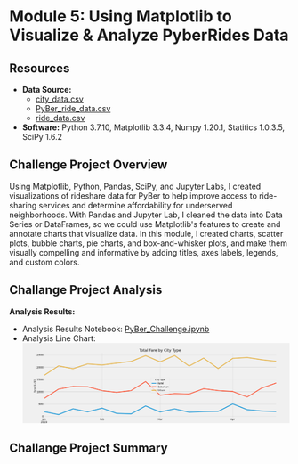 # Module 5: Using Matplotlib to Visualize & Analyze PyberRides Data
## Resources

- **Data Source:** 
  - [city_data.csv](Resources/city_data.csv)
  - [PyBer_ride_data.csv](Resources/PyBer_ride_data.csv)
  - [ride_data.csv](Resources/ride_data.csv)
- **Software:** Python 3.7.10, Matplotlib 3.3.4, Numpy 1.20.1, Statitics 1.0.3.5, SciPy 1.6.2

## Challenge Project Overview 

Using Matplotlib, Python, Pandas, SciPy, and Jupyter Labs, I created visualizations of rideshare data for PyBer to help improve access to ride-sharing services and determine affordability for underserved neighborhoods. With Pandas and Jupyter Lab, I cleaned the data into Data Series or DataFrames, so we could use Matplotlib's features to create and annotate charts that visualize data. In this module, I created charts, scatter plots, bubble charts, pie charts, and box-and-whisker plots, and make them visually compelling and informative by adding titles, axes labels, legends, and custom colors.

## Challange Project Analysis

**Analysis Results:**
  - Analysis Results Notebook: [PyBer_Challenge.ipynb](PyBer_Challenge.ipynb)
  - Analysis Line Chart: 
![Webpage_Preview](Analysis/Fig8.png)

## Challange Project Summary

